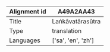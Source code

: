 |Alignment id | A49A2AA43
| --- | --- 
|Title | Laṅkāvatārasūtra 
|Type | translation
|Languages | ['sa', 'en', 'zh']